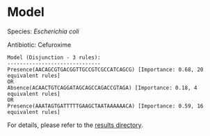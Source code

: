 
# Model

Species: *Escherichia coli*

Antibiotic: Cefuroxime

```
Model (Disjunction - 3 rules):
------------------------------
Presence(AACAGCGTGACGGTTGCCGTCGCCATCAGCG) [Importance: 0.68, 20 equivalent rules]
OR
Absence(ACAACTGTCAGGATAGCAGCCAGACCGTAGA) [Importance: 0.18, 4 equivalent rules]
OR
Presence(AAATAGTGATTTTTGAAGCTAATAAAAAACA) [Importance: 0.59, 16 equivalent rules]

```

For details, please refer to the [results directory](../../../../../results/scm_b/escherichia%20coli/cefuroxime/repeat_3/).

